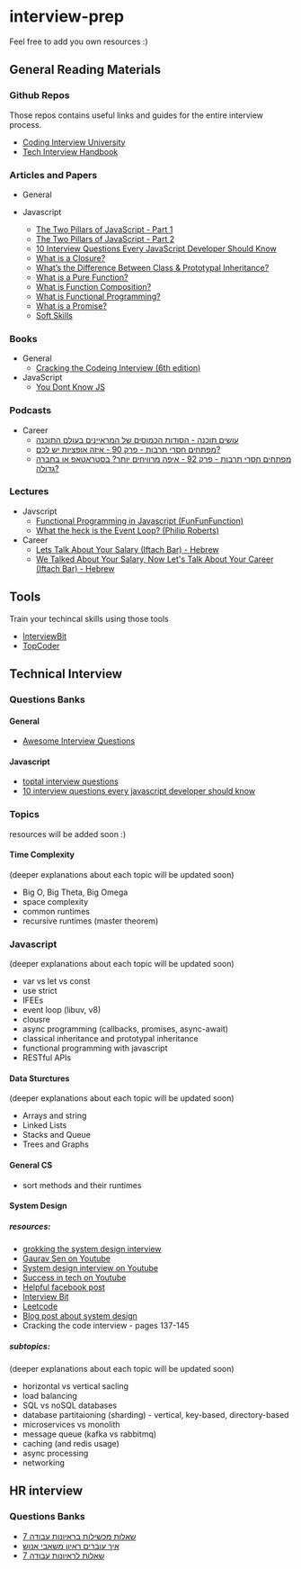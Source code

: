# interview-prep

Feel free to add you own resources :)

## General Reading Materials

### Github Repos
Those repos contains useful links and guides for the  entire interview process.
* [Coding Interview University](https://github.com/jwasham/coding-interview-university)
* [Tech Interview Handbook](https://github.com/yangshun/tech-interview-handbook)
 
### Articles and Papers

* General

* Javascript
    * [The Two Pillars of JavaScript - Part 1](https://medium.com/javascript-scene/the-two-pillars-of-javascript-ee6f3281e7f3)
    * [The Two Pillars of JavaScript - Part 2](https://medium.com/javascript-scene/the-two-pillars-of-javascript-pt-2-functional-programming-a63aa53a41a4)
    * [10 Interview Questions
    Every JavaScript Developer Should Know](https://medium.com/javascript-scene/10-interview-questions-every-javascript-developer-should-know-6fa6bdf5ad95)
    * [What is a Closure?](https://medium.com/javascript-scene/master-the-javascript-interview-what-is-a-closure-b2f0d2152b36)
    * [What’s the Difference Between Class & Prototypal Inheritance?](https://medium.com/javascript-scene/master-the-javascript-interview-what-s-the-difference-between-class-prototypal-inheritance-e4cd0a7562e9)
    * [What is a Pure Function?](https://medium.com/javascript-scene/master-the-javascript-interview-what-is-a-pure-function-d1c076bec976)
    * [What is Function Composition?](https://medium.com/javascript-scene/master-the-javascript-interview-what-is-function-composition-20dfb109a1a0)
    * [What is Functional Programming?](https://medium.com/javascript-scene/master-the-javascript-interview-what-is-functional-programming-7f218c68b3a0)
    * [What is a Promise?](https://medium.com/javascript-scene/master-the-javascript-interview-what-is-a-promise-27fc71e77261)
    * [Soft Skills](https://medium.com/javascript-scene/master-the-javascript-interview-soft-skills-a8a5fb02c466)


### Books

* General
    * [Cracking the Codeing Interview (6th edition)](https://bit.ly/2WkyaTw)
* JavaScript
    * [You Dont Know JS](https://github.com/getify/You-Dont-Know-JS)

### Podcasts
* Career
    * [עושים תוכנה - הסודות הכמוסים של המראיינים בעולם התוכנה](https://www.ranlevi.com/2019/08/06/osim_software_react_technical_interviews/)
    * [מפתחים חסרי תרבות - פרק 90 - איזה אופציות יש לכם?](http://notarbut.co/ep90-options/)
    * [מפתחים חסרי תרבות - פרק 92 - איפה מרוויחים יותר? בסטראטאפ או בחברה גדולה?](http://notarbut.co/ep92-money2/)

### Lectures
* Javscript
    * [Functional Programming in Javascript (FunFunFunction)](https://www.youtube.com/watch?v=BMUiFMZr7vk&list=PL0zVEGEvSaeEd9hlmCXrk5yUyqUag-n84)
    * [What the heck is the Event Loop? (Philip  Roberts)](https://www.youtube.com/watch?v=8aGhZQkoFbQ&t) 
* Career
    * [Lets Talk About Your Salary (Iftach Bar) - Hebrew ](https://youtu.be/pzq37L4UBUU)
    * [We Talked About Your Salary, Now Let's Talk About Your Career (Iftach Bar) - Hebrew ](https://youtu.be/TspN1NLcabM)

## Tools
Train your techincal skills using those tools
* [InterviewBit](https://www.interviewbit.com/courses/programming/)
* [TopCoder](https://www.topcoder.com/community/competitive-programming/tutorials/)

## Technical Interview

### Questions Banks
#### General
* [Awesome Interview Questions](https://github.com/MaximAbramchuck/awesome-interview-questions)

#### Javascript
* [toptal interview questions](https://www.toptal.com/javascript/interview-questions)
* [10 interview questions every javascript developer should know](https://medium.com/javascript-scene/10-interview-questions-every-javascript-developer-should-know-6fa6bdf5ad95)


### Topics
resources will be added soon :)

#### Time Complexity
(deeper explanations about each topic will be updated soon)
* Big O, Big Theta, Big Omega
* space complexity
* common runtimes
* recursive runtimes (master theorem)

### Javascript
(deeper explanations about each topic will be updated soon)
* var vs let vs const
* use strict
* IFEEs
* event loop (libuv, v8)
* clousre
* async programming (callbacks, promises, async-await)
* classical inheritance and prototypal inheritance
* functional programming with javascript
* RESTful APIs

#### Data Sturctures
(deeper explanations about each topic will be updated soon)
* Arrays and string
* Linked Lists
* Stacks and Queue
* Trees and Graphs

#### General CS
* sort methods and their runtimes

#### System Design
##### resources:
* [grokking the system design interview](https://www.educative.io/courses/grokking-the-system-design-interview/m2ygV4E81AR)
* [Gaurav Sen on Youtube](https://www.youtube.com/channel/UCRPMAqdtSgd0Ipeef7iFsKw)
* [System design interview on Youtube](https://www.youtube.com/channel/UC9vLsnF6QPYuH51njmIooCQ?fbclid=IwAR3qP2ZxL-WQCMQBMQkOaQTWUMLSL7pEPmpu3TTWTVp3wPM_iFOrUoRfKWk&app=desktop)
* [Success in tech on Youtube](https://www.youtube.com/playlist?list=PLA8lYuzFlBqAy6dkZHj5VxUAaqr4vwrka)
* [Helpful facebook post](https://www.facebook.com/groups/hitechproblems/permalink/1018215478580841/)
* [Interview Bit](https://www.interviewbit.com/courses/system-design/?fbclid=IwAR3b1sKvSIdkKiKx2T6U6j2X1LMretipVIyb9jsI0lMl_EWN20dawzaKgBA)
* [Leetcode](https://leetcode.com/discuss/interview-question/system-design?currentPage=1&fbclid=IwAR1xNF_-e5R3V0-VFsyvjC5PVJrS1JtYogaf8kXuoM06uc9JgU1ohQLK2-E&orderBy=hot&query=)
* [Blog post about system design](https://orrsella.com/2016/05/28/preparing-for-a-system-architecture-interview/?fbclid=IwAR2ujOLNCLkbsu21L5KFV3y4nL-iFDSwMiJB-cgCqXSJ8NlhJC4l08EVGcA)
* Cracking the code interview - pages 137-145
##### subtopics:
(deeper explanations about each topic will be updated soon)
* horizontal vs vertical sacling
* load balancing
* SQL vs noSQL databases
* database partitaioning (sharding) - vertical, key-based,  directory-based 
* microservices vs monolith
* message queue (kafka vs rabbitmq)
* caching (and redis usage)
* async processing
* networking

## HR interview
### Questions Banks
* [7 שאלות מכשילות בראיונות עבודה](https://bit.ly/35LmdcE)
* [איך עוברים ראיון משאבי אנוש](https://www.dialog.co.il/new-world/work-search/blogs/hr-interview-part-1/)
* [7 שאלות לראיונות עבודה](https://bit.ly/2YR9TGb)

